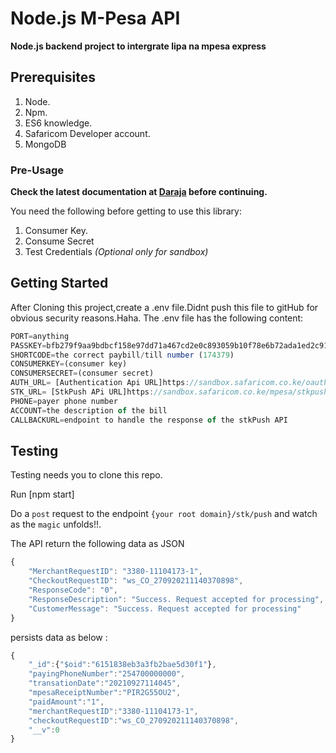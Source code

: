# Node.js M-Pesa API

**Node.js backend project to intergrate lipa na mpesa express**

## Prerequisites

1. Node.
2. Npm.
3. ES6 knowledge.
4. Safaricom Developer account.
5. MongoDB

### Pre-Usage

**Check the latest documentation at [Daraja](https://developer.safaricom.co.ke/home) before continuing.**

You need the following before getting to use this library:

1. Consumer Key.
2. Consume Secret
3. Test Credentials _(Optional only for sandbox)_

## Getting Started

After Cloning this project,create a .env file.Didnt push this file to gitHub for obvious security reasons.Haha.
The .env file has the following content:

```js
PORT=anything
PASSKEY=bfb279f9aa9bdbcf158e97dd71a467cd2e0c893059b10f78e6b72ada1ed2c919
SHORTCODE=the correct paybill/till number (174379)
CONSUMERKEY=(consumer key)
CONSUMERSECRET=(consumer secret)
AUTH_URL= [Authentication Api URL]https://sandbox.safaricom.co.ke/oauth/v1/generate?grant_type=client_credentials
STK_URL= [StkPush APi URL]https://sandbox.safaricom.co.ke/mpesa/stkpush/v1/processrequest
PHONE=payer phone number
ACCOUNT=the description of the bill
CALLBACKURL=endpoint to handle the response of the stkPush API
```

## Testing

Testing needs you to clone this repo.

Run [npm start]

Do a `post` request to the endpoint `{your root domain}/stk/push` and watch as the `magic` unfolds!!.

The API return the following data as JSON

```js
{
    "MerchantRequestID": "3380-11104173-1",
    "CheckoutRequestID": "ws_CO_270920211140370898",
    "ResponseCode": "0",
    "ResponseDescription": "Success. Request accepted for processing",
    "CustomerMessage": "Success. Request accepted for processing"
}
```

persists data as below :

```js
{
    "_id":{"$oid":"6151838eb3a3fb2bae5d30f1"},
    "payingPhoneNumber":"254700000000",
    "transationDate":"20210927114045",
    "mpesaReceiptNumber":"PIR2G55OU2",
    "paidAmount":"1",
    "merchantRequestID":"3380-11104173-1",
    "checkoutRequestID":"ws_CO_270920211140370898",
    "__v":0
}
```
